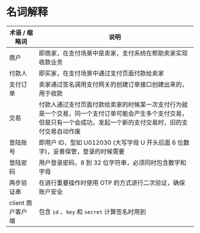 # 名词解释

| **术语 / 缩略词** | **说明**                                                                                                                                                             |
| ----------------- | -------------------------------------------------------------------------------------------------------------------------------------------------------------------- |
| 商户              | 即商家，在支付场景中是卖家，支付系统在帮助卖家实现收款业务                                                                                                           |
| 付款人            | 即买家，在支付场景中通过支付页面付款给卖家                                                                                                                           |
| 支付订单          | 卖家通过签名调用支付网关的创建订单接口创建出来的，用于收款                                                                                                           |
| 交易              | 付款人通过支付页面付款给卖家的时候某一次支付行为就是一个交易，同一个支付订单可能会产生多个支付交易，但是只有一个会成功，发起一个新的支付交易时，旧的支付交易自动作废 |
| 登陆账号          | 即用户 ID，型如 U012030 (大写字母 U 开头后面 6 位数字)，妥善保管，登录的时候需要                                                                                     |
| 登陆密码          | 用户登录密码，8 到 32 位字符串，必须同时包含数字和字母                                                                                                               |
| 两步验证串        | 在进行重要操作时使用 OTP 的方式进行二次验证，确保账户安全                                                         |
| client 商户客户端 | 包含 `id` 、`key` 和 `secret` 计算签名时用到                                                                                                                            |
